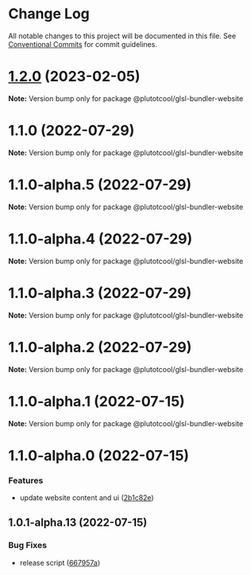 # Change Log

All notable changes to this project will be documented in this file.
See [Conventional Commits](https://conventionalcommits.org) for commit guidelines.

# [1.2.0](https://github.com/plutotcool/glsl-bundler/compare/v1.1.0...v1.2.0) (2023-02-05)

**Note:** Version bump only for package @plutotcool/glsl-bundler-website





# 1.1.0 (2022-07-29)

**Note:** Version bump only for package @plutotcool/glsl-bundler-website





# 1.1.0-alpha.5 (2022-07-29)

**Note:** Version bump only for package @plutotcool/glsl-bundler-website





# 1.1.0-alpha.4 (2022-07-29)

**Note:** Version bump only for package @plutotcool/glsl-bundler-website





# 1.1.0-alpha.3 (2022-07-29)

**Note:** Version bump only for package @plutotcool/glsl-bundler-website





# 1.1.0-alpha.2 (2022-07-29)

**Note:** Version bump only for package @plutotcool/glsl-bundler-website





# 1.1.0-alpha.1 (2022-07-15)

**Note:** Version bump only for package @plutotcool/glsl-bundler-website





# 1.1.0-alpha.0 (2022-07-15)


### Features

* update website content and ui ([2b1c82e](https://github.com/plutotcool/glsl-bundler/commit/2b1c82ed232588f7ca7b6999fbdea19c5214d9f6))





## 1.0.1-alpha.13 (2022-07-15)


### Bug Fixes

* release script ([667957a](https://github.com/plutotcool/glsl-bundler/commit/667957a10f138bc99ec8f49a8e25984391dbd477))

